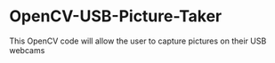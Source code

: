 # OpenCV-USB-Picture-Taker
This OpenCV code will allow the user to capture pictures on their USB webcams
